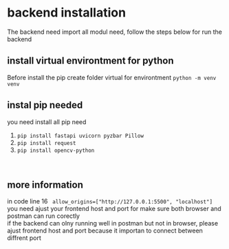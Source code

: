 # backend installation
The backend need import all modul need, follow the steps below for run the backend

install virtual environtment for python
-
Before install the pip create folder virtual for environtment `python -m venv venv`<br>

instal pip needed
-
you need install all pip need
1. `pip install fastapi uvicorn pyzbar Pillow `
2. `pip install request`
3. `pip install opencv-python`
<br>

more information
-
in code line 16 ` allow_origins=["http://127.0.0.1:5500", "localhost"]` you need ajust your frontend host and port for make sure both browser and postman can run corectly<br>
if the backend can olny running well in postman but not in browser, please ajust frontend host and port because it importan to connect between diffrent port 
